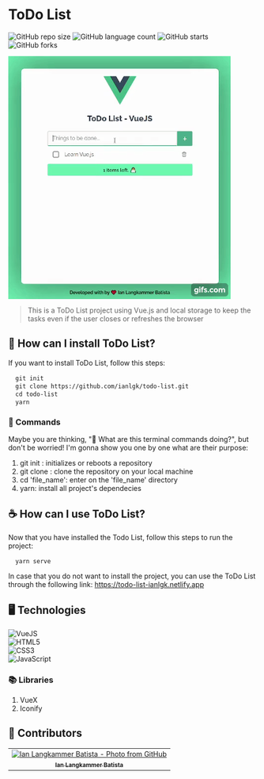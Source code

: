 # ToDo List

![GitHub repo size](https://img.shields.io/github/repo-size/ianlgk/todo-list?label=Repository%20size&style=plastic)
![GitHub language count](https://img.shields.io/github/languages/count/ianlgk/todo-list?label=Languages&style=plastic)
![GitHub starts](https://img.shields.io/github/stars/ianlgk/todo-list?label=Stars&style=plastic)
![GitHub forks](https://img.shields.io/github/forks/ianlgk/todo-list?label=Forks&style=plastic)

<img src="https://github.com/ianlgk/ianlgk/blob/main/assets/ToDo-Gif.gif" alt="Home Page - ToDo List" align="center">

> This is a ToDo List project using Vue.js and local storage to keep the tasks even if the user closes or refreshes the browser

## 🚀 How can I install ToDo List?

If you want to install ToDo List, follow this steps:

```
  git init
  git clone https://github.com/ianlgk/todo-list.git
  cd todo-list
  yarn
```

### 🤔 Commands
Maybe you are thinking, "🤔 What are this terminal commands doing?", but don't be worried!
I'm gonna show you one by one what are their purpose:
1. git init      : initializes or reboots a repository
2. git clone     : clone the repository on your local machine
3. cd 'file_name': enter on the 'file_name' directory
4. yarn: install all project's dependecies

## ☕ How can I use ToDo List?

Now that you have installed the Todo List, follow this steps to run the project:

```
  yarn serve
```

In case that you do not want to install the project, you can use the ToDo List through the following link: https://todo-list-ianlgk.netlify.app

## 🖥️ Technologies

<img src="https://img.shields.io/badge/vuejs-%2335495e.svg?style=for-the-badge&logo=vuedotjs&logoColor=%234FC08D" alt="VueJS"><br />
<img src="https://img.shields.io/badge/HTML5-E34F26?style=for-the-badge&logo=html5&logoColor=white" alt="HTML5"><br />
<img src="https://img.shields.io/badge/css3-%231572B6.svg?style=for-the-badge&logo=css3&logoColor=white" alt="CSS3"><br />
<img src="https://img.shields.io/badge/javascript-%23323330.svg?style=for-the-badge&logo=javascript&logoColor=%23F7DF1E" alt="JavaScript"><br />


### 📚 Libraries
1. VueX
2. Iconify

## 🤝 Contributors

<table>
  <tr>
    <td align="center">
      <a href="https://github.com/ianlgk">
        <img src="https://avatars.githubusercontent.com/u/80867137?v=4" width="100px;" alt="Ian Langkammer Batista - Photo from GitHub"/><br>
        <sub>
          <b>Ian Langkammer Batista</b>
        </sub>
      </a>
    </td>
  </tr>
</table>